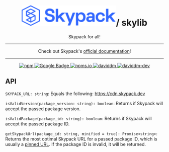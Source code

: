 <div align="center">
  <h1><img alt="Logo" src="https://raw.githubusercontent.com/tropicalraisel/skylib/master/.github/images/logo.svg" width="300">/ skylib</h1>
  <p>Skypack for all!</p>
  <hr>
  <p>Check out Skypack's <a href="https://docs.skypack.dev/#whats-old-is-new-again">official documentation</a>!</p>
  <hr>
  <p>
    <a href="https://www.npmjs.com/package/@tropicalraisel/skylib">
      <img alt="npm" src="https://img.shields.io/npm/v/@tropicalraisel/skylib?style=flat&logo=npm&label=npm&color=CB3837">
    </a>
    <a href="https://github.com/google/gts">
      <img alt="Google Badge" src="https://img.shields.io/static/v1?style=flat&logo=google&label=google&message=code%20style&color=4285F4">
    </a>
    <a href="https://www.npmjs.com/package/@tropicalraisel/skylib">
      <img alt="npms.io" src="https://img.shields.io/npms-io/quality-score/@tropicalraisel/skylib?style=flat">
    </a>
    <a href="https://david-dm.org/tropicalraisel/skylib">
      <img alt="daviddm" src="https://status.david-dm.org/gh/tropicalraisel/skylib.svg">
    </a>
    <a href="https://david-dm.org/tropicalraisel/skylib?type=dev">
      <img alt="daviddm-dev" src="https://status.david-dm.org/gh/tropicalraisel/skylib.svg?type=dev">
    </a>
  </p>
</div>

## API

`SKYPACK_URL: string`: Equals the following: https://cdn.skypack.dev

`isValidVersion(package_version: string): boolean`: Returns if Skypack will accept the passed package version.

`isValidPackage(package_id: string): boolean`: Returns if Skypack will accept the passed package ID.

`getSkypackUrl(package_id: string, minified = true): Promise<string>`: Returns the most optimal Skypack URL for a passed package ID, which is usually a [pinned URL](https://docs.skypack.dev/skypack-cdn/api-reference/pinned-urls-optimized). If the package ID is invalid, it will be returned.
